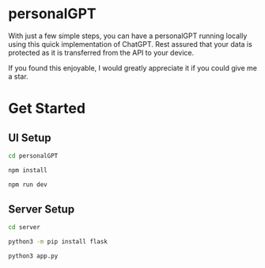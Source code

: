 # personalGPT

With just a few simple steps, you can have a personalGPT running locally using this quick implementation of ChatGPT. Rest assured that your data is protected as it is transferred from the API to your device.

If you found this enjoyable, I would greatly appreciate it if you could give me a star.

# Get Started

## UI Setup

```sh
cd personalGPT
```

```sh
npm install
```

```sh
npm run dev
```
## Server Setup

```sh
cd server
```

```sh
python3 -m pip install flask
```

```sh
python3 app.py
```
